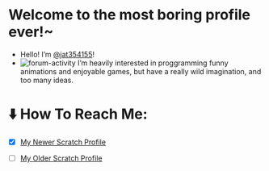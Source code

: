 # Welcome to the most boring profile ever!~

- Hello! I’m [@jat354155](https://github.com/jat354155/jat354155/blob/main/README.md#welcome-to-the-most-boring-profile-ever/ "Contact Methods")!
- ![forum-activity](https://user-images.githubusercontent.com/91216411/163730040-3731b979-3fc5-4f05-a6fa-a4e5acccc4fe.svg) I’m heavily interested in proggramming funny animations and enjoyable games, but have a really wild imagination, and too many ideas.

# ⬇️ How To Reach Me:

- [x] [My Newer Scratch Profile](https://scratch.mit.edu/users/n0t-f4k3r/ "My Newer Scratch Profile")

- [ ] [My Older Scratch Profile](https://scratch.mit.edu/users/jat354155/ "My Older Scratch Profile")

<!---
If you can read this, you 99% are sneaky enough that you wouldn't follow my scratch... jouldja' do that for me?
--->
